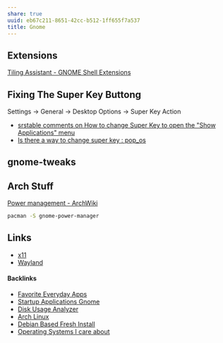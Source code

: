 ```yaml
---
share: true
uuid: eb67c211-8651-42cc-b512-1ff655f7a537
title: Gnome
---
```

## Extensions

[Tiling Assistant - GNOME Shell Extensions](https://extensions.gnome.org/extension/3733/tiling-assistant/)

## Fixing The Super Key Buttong

Settings -> General -> Desktop Options -> Super Key Action

* [srstable comments on How to change Super Key to open the "Show Applications" menu](https://old.reddit.com/r/pop_os/comments/p23gq4/how_to_change_super_key_to_open_the_show/h8hwr90/)
* [Is there a way to change super key : pop\_os](https://old.reddit.com/r/pop_os/comments/arp7qg/is_there_a_way_to_change_super_key/)

## gnome-tweaks


## Arch Stuff

[Power management - ArchWiki](https://wiki.archlinux.org/title/Power_management)

``` bash
pacman -S gnome-power-manager
```

## Links

* [x11](../d72a08f8-38dc-4011-b810-2ca72035f6fb) 
* [Wayland](../44f3c8f7-ce5d-4a19-a5a0-b6343c6ef137)

#### Backlinks

* [Favorite Everyday Apps](/444ff7c7-77b4-483c-b801-3955d2daeb0a)
* [Startup Applications Gnome](/93da99fe-fb0e-45ff-9f70-96a28dfe4ffd)
* [Disk Usage Analyzer](/654f0f13-f33b-496c-a742-b3e7df27922b)
* [Arch Linux](/3562b69e-e1de-43cd-9d89-b5f3ed5ba452)
* [Debian Based Fresh Install](/e231d0df-f038-4611-b9b5-e05c6549b328)
* [Operating Systems I care about](/0cfccaf0-dc64-4d53-9c8c-d7004b2d5814)